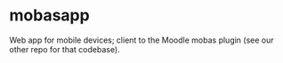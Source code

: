 mobasapp
========

Web app for mobile devices; client to the Moodle mobas plugin (see our other repo for that codebase).
